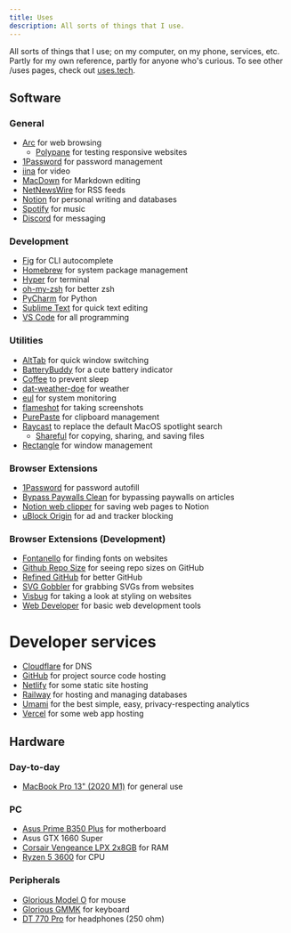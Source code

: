 ```yaml
---
title: Uses
description: All sorts of things that I use.
---
```


All sorts of things that I use; on my computer, on my phone, services, etc. Partly for my own reference, partly for anyone who's curious. To see other /uses pages, check out [uses.tech](https://uses.tech/).

## Software

### General

- [Arc](https://arc.net/) for web browsing
  - [Polypane](https://polypane.app/) for testing responsive websites
- [1Password](https://1password.com/) for password management
- [iina](https://iina.io/) for video
- [MacDown](https://macdown.uranusjr.com/) for Markdown editing
- [NetNewsWire](https://ranchero.com/netnewswire/) for RSS feeds
- [Notion](https://notion.so/) for personal writing and databases
- [Spotify](https://spotify.com/) for music
- [Discord](https://discord.com/) for messaging

### Development

- [Fig](https://fig.io/) for CLI autocomplete
- [Homebrew](https://brew.sh/) for system package management
- [Hyper](https://hyper.is/) for terminal
- [oh-my-zsh](https://ohmyz.sh/) for better zsh
- [PyCharm](https://www.jetbrains.com/pycharm/) for Python
- [Sublime Text](https://www.sublimetext.com/) for quick text editing
- [VS Code](https://code.visualstudio.com/) for all programming

### Utilities

- [AltTab](https://alt-tab-macos.netlify.app/) for quick window switching
- [BatteryBuddy](https://batterybuddy.app/) for a cute battery indicator
- [Coffee](https://www.raycast.com/mooxl/coffee) to prevent sleep
- [dat-weather-doe](https://github.com/inderdhir/DatWeatherDoe) for weather
- [eul](https://github.com/gao-sun/eul) for system monitoring
- [flameshot](https://flameshot.org/) for taking screenshots
- [PurePaste](https://sindresorhus.com/pure-paste) for clipboard management
- [Raycast](https://raycast.com/) to replace the default MacOS spotlight search
  - [Shareful](https://sindresorhus.com/shareful) for copying, sharing, and saving files
- [Rectangle](https://rectangleapp.com/) for window management

### Browser Extensions

- [1Password](https://1password.com/downloads/browser-extension/) for password autofill
- [Bypass Paywalls Clean](https://gitlab.com/magnolia1234/bypass-paywalls-chrome-clean) for bypassing paywalls on articles
- [Notion web clipper](https://www.notion.so/web-clipper) for saving web pages to Notion
- [uBlock Origin](https://github.com/gorhill/uBlock/) for ad and tracker blocking

### Browser Extensions (Development)

- [Fontanello](https://fontanello.app/) for finding fonts on websites
- [Github Repo Size](https://github.com/Shywim/github-repo-size) for seeing repo sizes on GitHub
- [Refined GitHub](https://github.com/refined-github/refined-github) for better GitHub
- [SVG Gobbler](https://www.svggobbler.com/) for grabbing SVGs from websites
- [Visbug](https://github.com/GoogleChromeLabs/ProjectVisBug) for taking a look at styling on websites
- [Web Developer](https://chrispederick.com/work/web-developer/) for basic web development tools

# Developer services

- [Cloudflare](https://cloudflare.com/) for DNS
- [GitHub](https://github.com/) for project source code hosting
- [Netlify](https://www.netlify.com/) for some static site hosting
- [Railway](https://railway.app/) for hosting and managing databases
- [Umami](https://umami.is/) for the best simple, easy, privacy-respecting analytics
- [Vercel](https://vercel.com/) for some web app hosting

## Hardware

### Day-to-day

- [MacBook Pro 13" (2020 M1)](https://www.apple.com/macbook-pro-13/) for general use

### PC

- [Asus Prime B350 Plus](https://www.asus.com/us/Motherboards/PRIME-B350-PLUS/) for motherboard
- Asus GTX 1660 Super
- [Corsair Vengeance LPX 2x8GB](https://www.corsair.com/us/en/Categories/Products/Memory/VENGEANCE-LPX/p/CMK16GX4M2B3200C16) for RAM
- [Ryzen 5 3600](https://www.amd.com/en/products/cpu/amd-ryzen-5-3600) for CPU

### Peripherals

- [Glorious Model O](https://www.gloriousgaming.com/products/glorious-model-o-black) for mouse
- [Glorious GMMK](https://www.gloriousgaming.com/products/gmmk-full-brown-switch) for keyboard
- [DT 770 Pro](https://north-america.beyerdynamic.com/dt-770-pro.html) for headphones (250 ohm)
